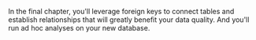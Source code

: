 In the final chapter, you'll leverage foreign keys to connect tables and establish relationships that will greatly benefit your data quality. And you'll run ad hoc analyses on your new database. 